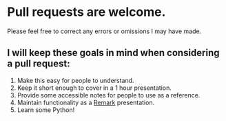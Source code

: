 # Pull requests are welcome. 

Please feel free to correct any errors or omissions I may have made.

## I will keep these goals in mind when considering a pull request:

1. Make this easy for people to understand.
2. Keep it short enough to cover in a 1 hour presentation.
3. Provide some accessible notes for people to use as a reference.
4. Maintain functionality as a [Remark](http://remarkjs.com/) presentation.
4. Learn some Python!
